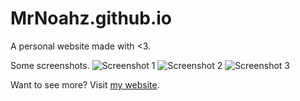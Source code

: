 # MrNoahz.github.io
A personal website made with <3.

Some screenshots.
![Screenshot 1](http://imgur.com/3wZSrXR.png)
![Screenshot 2](http://imgur.com/J4O9SQ7.png)
![Screenshot 3](http://imgur.com/zPIzLGs.png)

Want to see more?
Visit [my website](https://mrnoahz.github.io). 